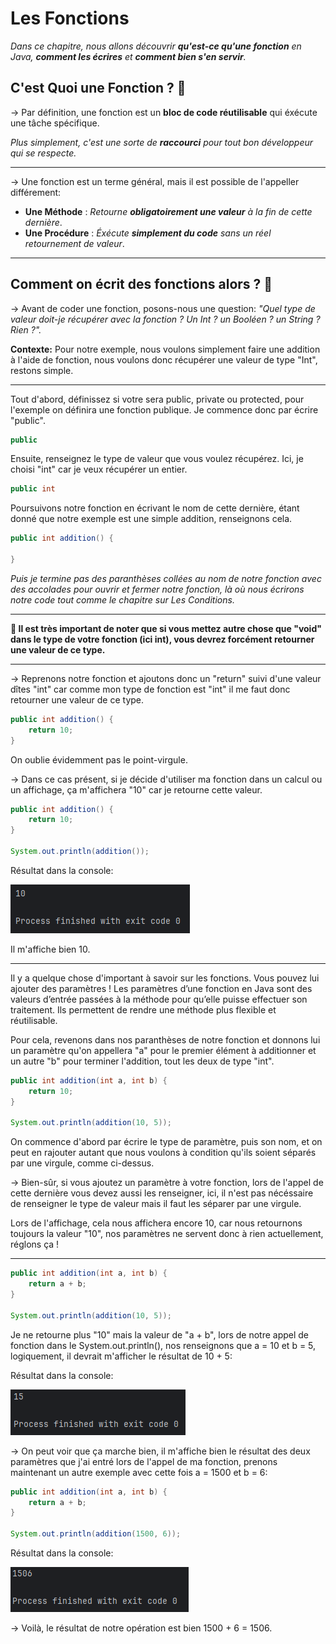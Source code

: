 **Les Fonctions**
=============

_Dans ce chapitre, nous allons découvrir **qu'est-ce qu'une fonction** en Java, **comment les écrires** et **comment bien s'en servir**._

**C'est Quoi une Fonction ? 🤔**
-------------

-> Par définition, une fonction est un **bloc de code réutilisable** qui éxécute une tâche spécifique.

_Plus simplement, c'est une sorte de **raccourci** pour tout bon développeur qui se respecte._

-------------

-> Une fonction est un terme général, mais il est possible de l'appeller différement: 

- **Une Méthode** : _Retourne **obligatoirement une valeur** à la fin de cette dernière_.
- **Une Procédure** : _Éxécute **simplement du code** sans un réel retournement de valeur_.

-------------

**Comment on écrit des fonctions alors ? 🤔**
-------------

-> Avant de coder une fonction, posons-nous une question: _"Quel type de valeur doit-je récupérer avec la fonction ? Un Int ? un Booléen ? un String ? Rien ?"._

**Contexte:** Pour notre exemple, nous voulons simplement faire une addition à l'aide de fonction, nous voulons donc récupérer une valeur de type "Int", restons simple.

-------------

Tout d'abord, définissez si votre sera public, private ou protected, pour l'exemple on définira une fonction publique. Je commence donc par écrire "public".

``` java
public
```

Ensuite, renseignez le type de valeur que vous voulez récupérez. Ici, je choisi "int" car je veux récupérer un entier.

``` java
public int
```

Poursuivons notre fonction en écrivant le nom de cette dernière, étant donné que notre exemple est une simple addition, renseignons cela.

``` java
public int addition() {

}
```
_Puis je termine pas des paranthèses collées au nom de notre fonction avec des accolades pour ouvrir et fermer notre fonction, là où nous écrirons notre code tout comme le chapitre sur Les Conditions._

-------------

**🔴 Il est très important de noter que si vous mettez autre chose que "void" dans le type de votre fonction (ici int), vous devrez forcément retourner une valeur de ce type.**

-------------

-> Reprenons notre fonction et ajoutons donc un "return" suivi d'une valeur dîtes "int" car comme mon type de fonction est "int" il me faut donc retourner une valeur de ce type.

``` java
public int addition() {
    return 10;
}
```
On oublie évidemment pas le point-virgule.

-> Dans ce cas présent, si je décide d'utiliser ma fonction dans un calcul ou un affichage, ça m'affichera "10" car je retourne cette valeur.

``` java
public int addition() {
    return 10;
}

System.out.println(addition());
```
Résultat dans la console:

![Résultat de l'exécution](java_fonction_1.png)

Il m'affiche bien 10.

-------------

Il y a quelque chose d'important à savoir sur les fonctions. Vous pouvez lui ajouter des paramètres ! 
Les paramètres d’une fonction en Java sont des valeurs d’entrée passées à la méthode pour qu’elle puisse effectuer son traitement. Ils permettent de rendre une méthode plus flexible et réutilisable.

Pour cela, revenons dans nos paranthèses de notre fonction et donnons lui un paramètre qu'on appellera "a" pour le premier élément à additionner et un autre "b" pour terminer l'addition, tout les deux de type "int".

``` java
public int addition(int a, int b) {
    return 10;
}

System.out.println(addition(10, 5));
```
On commence d'abord par écrire le type de paramètre, puis son nom, et on peut en rajouter autant que nous voulons à condition qu'ils soient séparés par une virgule, comme ci-dessus.

-> Bien-sûr, si vous ajoutez un paramètre à votre fonction, lors de l'appel de cette dernière vous devez aussi les renseigner, ici, il n'est pas nécéssaire de renseigner le type de valeur mais il faut les séparer par une virgule.

Lors de l'affichage, cela nous affichera encore 10, car nous retournons toujours la valeur "10", nos paramètres ne servent donc à rien actuellement, réglons ça !

-------------

``` java
public int addition(int a, int b) {
    return a + b;
}

System.out.println(addition(10, 5));
```
Je ne retourne plus "10" mais la valeur de "a + b", lors de notre appel de fonction dans le System.out.println(), nos renseignons que a = 10 et b = 5, logiquement, il devrait m'afficher le résultat de 10 + 5:

Résultat dans la console:

![Résultat de l'exécution](java_fonction_2.png)

-> On peut voir que ça marche bien, il m'affiche bien le résultat des deux paramètres que j'ai entré lors de l'appel de ma fonction, prenons maintenant un autre exemple avec cette fois a = 1500 et b = 6:

``` java
public int addition(int a, int b) {
    return a + b;
}

System.out.println(addition(1500, 6));
```
Résultat dans la console:

![Résultat de l'exécution](java_fonction_3.png)

-> Voilà, le résultat de notre opération est bien 1500 + 6 = 1506.







